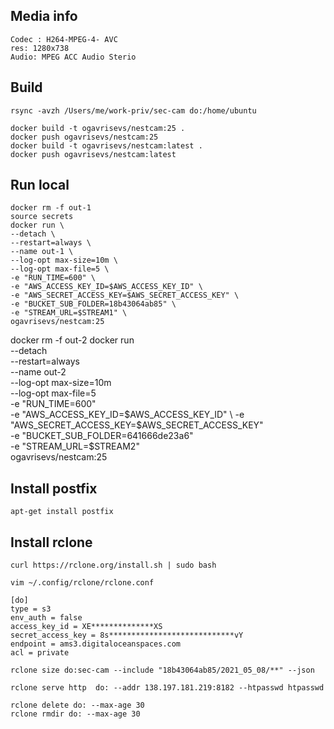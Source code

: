 Media info
-----------

    Codec : H264-MPEG-4- AVC
    res: 1280x738
    Audio: MPEG ACC Audio Sterio

Build
-------

    rsync -avzh /Users/me/work-priv/sec-cam do:/home/ubuntu

    docker build -t ogavrisevs/nestcam:25 .
    docker push ogavrisevs/nestcam:25
    docker build -t ogavrisevs/nestcam:latest .
    docker push ogavrisevs/nestcam:latest

Run local
----------

    docker rm -f out-1
    source secrets
    docker run \
    --detach \
    --restart=always \
    --name out-1 \
    --log-opt max-size=10m \
    --log-opt max-file=5 \
    -e "RUN_TIME=600" \
    -e "AWS_ACCESS_KEY_ID=$AWS_ACCESS_KEY_ID" \
    -e "AWS_SECRET_ACCESS_KEY=$AWS_SECRET_ACCESS_KEY" \
    -e "BUCKET_SUB_FOLDER=18b43064ab85" \
    -e "STREAM_URL=$STREAM1" \
    ogavrisevs/nestcam:25

   docker rm -f out-2
   docker run \
    --detach \
    --restart=always \
    --name out-2 \
    --log-opt max-size=10m \
    --log-opt max-file=5 \
    -e "RUN_TIME=600" \
    -e "AWS_ACCESS_KEY_ID=$AWS_ACCESS_KEY_ID" \
    -e "AWS_SECRET_ACCESS_KEY=$AWS_SECRET_ACCESS_KEY" \
    -e "BUCKET_SUB_FOLDER=641666de23a6" \
    -e "STREAM_URL=$STREAM2" \
    ogavrisevs/nestcam:25


Install postfix
-----------------

    apt-get install postfix

Install rclone
-----------------

    curl https://rclone.org/install.sh | sudo bash

    vim ~/.config/rclone/rclone.conf

    [do]
    type = s3
    env_auth = false
    access_key_id = XE**************XS
    secret_access_key = 8s****************************vY
    endpoint = ams3.digitaloceanspaces.com
    acl = private
    
    rclone size do:sec-cam --include "18b43064ab85/2021_05_08/**" --json

    rclone serve http  do: --addr 138.197.181.219:8182 --htpasswd htpasswd

    rclone delete do: --max-age 30
    rclone rmdir do: --max-age 30
